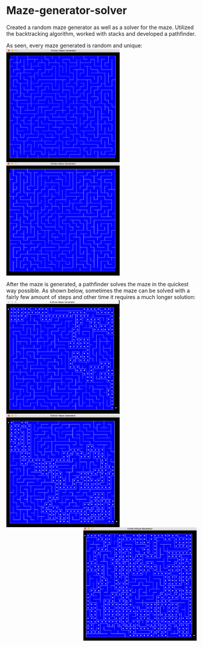 # Maze-generator-solver

Created a random maze generator as well as a solver for the maze. Utilized the backtracking algorithm, worked with stacks and developed a pathfinder.

As seen, every maze generated is random and unique:
<br>
<img src="https://github.com/matthewswitt/Maze-generator-solver/blob/main/DemoMaze/maze1.png" width="300" height="300" align="left">
<img src="https://github.com/matthewswitt/Maze-generator-solver/blob/main/DemoMaze/maze2.png" width="300" height="300" align="center">

After the maze is generated, a pathfinder solves the maze in the quickest way possible. As shown below, sometimes the maze can be solved with a fairly few amount of steps and other time it requires a much longer solution:
<br>
<img src="https://github.com/matthewswitt/Maze-generator-solver/blob/main/DemoMaze/shortsolve.png" width="300" height="300" align="left">
<img src="https://github.com/matthewswitt/Maze-generator-solver/blob/main/DemoMaze/mediumsolve.png" width="300" height="300" align="center">
<img src="https://github.com/matthewswitt/Maze-generator-solver/blob/main/DemoMaze/longsolve.png" width="300" height="300" align="right">

